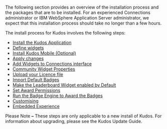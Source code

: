 The following section provides an overview of the installation process and the packages that are to be installed.
For an experienced Connections administrator or IBM WebSphere Application Server administrator, we expect that this installation process should
take no longer than a few hours.

The install process for Kudos involves the following steps:

- [Install the Kudos Application](/badges/install/app)
- [Define widgets](/badges/install/install-widgets)
- [Install Kudos Mobile (Optional)](/badges/install/mobile)
- [Apply changes](/badges/install/apply-changes)
- [Add Widgets to Connections interface](/badges/install/add-widgets)
- [Community Widget Properties](/badges/install/comm-properties)
- [Upload your Licence file](/badges/install/licence)
- [Import Default Badges](/badges/install/load-defaults)
- [Make the Leaderboard Widget enabled by Default](/badges/install/leaderboard)
- [Set Award Permissions](/badges/install/awards)
- [Run the Badge Engine to Award the Badges](/badges/install/engine)
- [Customising](/badges/install/customising)
- [Embedded Experience](/badges/install/embedded-exp)

Please Note **–** These steps are only applicable to a new install of Kudos. For information about upgrading, please see the Kudos Update
Guide.